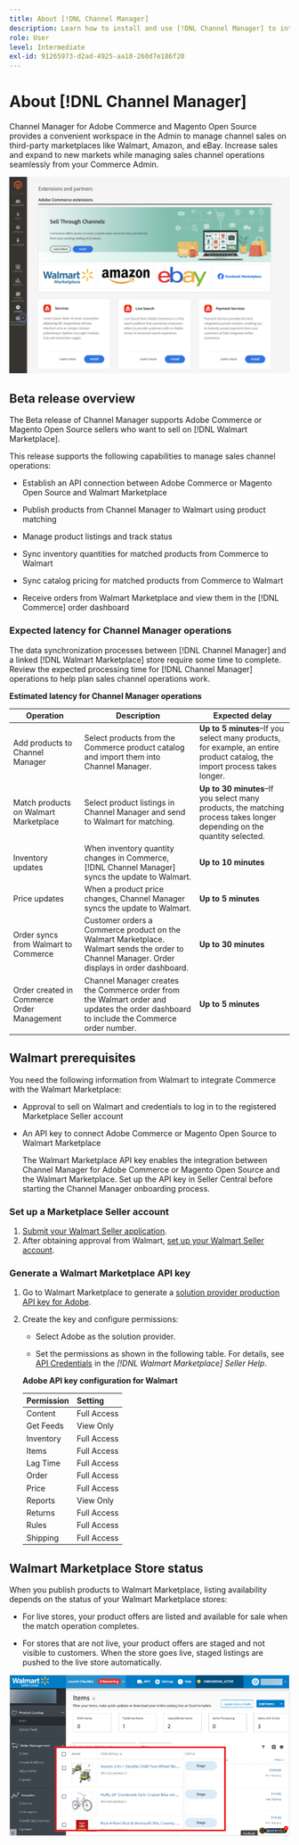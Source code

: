```yaml
---
title: About [!DNL Channel Manager]
description: Learn how to install and use [!DNL Channel Manager] to integrate Adobe Commerce and Magento Open Source stores with third-party marketplaces and create a sales channel to manage Marketplace listings, pricing, inventory, and sales seamlessly from your Commerce Admin.
role: User
level: Intermediate
exl-id: 91265973-d2ad-4925-aa10-260d7e186f20
---
```


# About [!DNL Channel Manager]

Channel Manager for Adobe Commerce and Magento Open Source provides a convenient workspace in the Admin to manage channel sales on third-party marketplaces like Walmart, Amazon, and eBay. Increase sales and expand to new markets while managing sales channel operations seamlessly from your Commerce Admin.

![[!DNL Channel Manager] extension Admin view](assets/channel-manager-admin-entry-page.png)

## Beta release overview

The Beta release of Channel Manager supports Adobe Commerce or Magento Open Source sellers who want to sell on [!DNL Walmart Marketplace].

This release supports the following capabilities to manage sales channel operations:

* Establish an API connection between Adobe Commerce or Magento Open Source and Walmart Marketplace

* Publish products from Channel Manager to Walmart using product matching

* Manage product listings and track status

* Sync inventory quantities for matched products from Commerce to Walmart

* Sync catalog pricing for matched products from Commerce to Walmart

* Receive orders from Walmart Marketplace and view them in the [!DNL Commerce] order dashboard
      
### Expected latency for Channel Manager operations

The data synchronization processes between [!DNL Channel Manager] and a linked [!DNL Walmart Marketplace] store require some time to complete. Review the expected processing time for [!DNL Channel Manager] operations to help plan sales channel operations work.

**Estimated latency for Channel Manager operations**

| **Operation**                              | **Description**                                                                                                                               | **Expected delay**                                                                                                        |
|--------------------------------------------|-----------------------------------------------------------------------------------------------------------------------------------------------|---------------------------------------------------------------------------------------------------------------------------|
| Add products to Channel Manager            | Select products from the Commerce product catalog and import them into Channel Manager.                                                       | **Up to 5 minutes**–If you select many products, for example, an entire product catalog, the import process takes longer. |
| Match products on Walmart Marketplace      | Select product listings in Channel Manager and send to Walmart for matching.                                                                  | **Up to 30 minutes**–If you select many products, the matching process takes longer depending on the quantity selected.   |
| Inventory updates                          | When inventory quantity changes in Commerce, [!DNL Channel Manager] syncs the update to Walmart.                                                  | **Up to 10 minutes**                                                                                                      |
| Price updates                              | When a product price changes, Channel Manager syncs the update to Walmart.                                                                    | **Up to 5 minutes**                                                                                                       |
| Order syncs from Walmart to Commerce       | Customer orders a Commerce product on the Walmart Marketplace. Walmart sends the order to Channel Manager. Order displays in order dashboard. | **Up to 30 minutes**                                                                                                      |
| Order created in Commerce Order Management | Channel Manager creates the Commerce order from the Walmart order and updates the order dashboard to include the Commerce order number.       | **Up to 5 minutes**                                                                                                       |

## Walmart prerequisites

You need the following information from Walmart to integrate Commerce with the Walmart Marketplace:

* Approval to sell on Walmart and credentials to log in to the registered Marketplace Seller account

* An API key to connect Adobe Commerce or Magento Open Source to Walmart Marketplace

  The Walmart Marketplace API key enables the integration between Channel Manager for Adobe Commerce or Magento Open Source and the Walmart Marketplace. Set up the API key in Seller Central before starting the Channel Manager onboarding process.

### Set up a Marketplace Seller account

1. [Submit your Walmart Seller application](https://marketplace-apply.walmart.com/apply?id=0014M00001zivMpQAI).
2. After obtaining approval from Walmart, [set up your Walmart Seller account](https://sellerhelp.walmart.com/seller/s/guide?article=000008219).

### Generate a Walmart Marketplace API key

1. Go to Walmart Marketplace to generate a [solution provider production API key for Adobe](https://developer.walmart.com/#preloginModal?redirectUri=https%3A%2F%2Fdeveloper.walmart.com%2Faccount%2FgenerateKey).

1. Create the key and configure permissions:

   * Select Adobe as the solution provider.
   
   * Set the permissions as shown in the following table. For details, see [API Credentials](https://sellerhelp.walmart.com/seller/s/guide?article=000006422) in the *[!DNL Walmart Marketplace] Seller Help*.

    **Adobe API key configuration for Walmart**

    | **Permission** | **Setting** |
    |----------------|-------------|
    | Content        | Full Access |
    | Get Feeds      | View Only   |
    | Inventory      | Full Access |
    | Items          | Full Access |
    | Lag Time       | Full Access |
    | Order          | Full Access |
    | Price          | Full Access |
    | Reports        | View Only   |
    | Returns        | Full Access |
    | Rules          | Full Access |
    | Shipping       | Full Access |

## Walmart Marketplace Store status

When you publish products to Walmart Marketplace, listing availability depends on the status of your Walmart Marketplace stores:

* For live stores, your product offers are listed and available for sale when the match operation completes. 

* For stores that are not live, your product offers are staged and not visible to customers. When the store goes live, staged listings are pushed to the live store automatically. 


![[!DNL Walmart Seller Central] staged products](assets/walmart-seller-central-staged.png)
